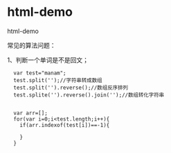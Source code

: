 # html-demo
html-demo


常见的算法问题：

1、判断一个单词是不是回文；

```
  var test="manam";
  test.split('');//字符串转成数组
  test.split('').reverse();//数组反序排列
  test.splite('').reverse().join('');//数组转化字符串
  
```


```
  var arr=[];
  for(var i=0;i<test.length;i++){
    if(arr.indexof(test[i])==-1){
      
    }
  }
```
